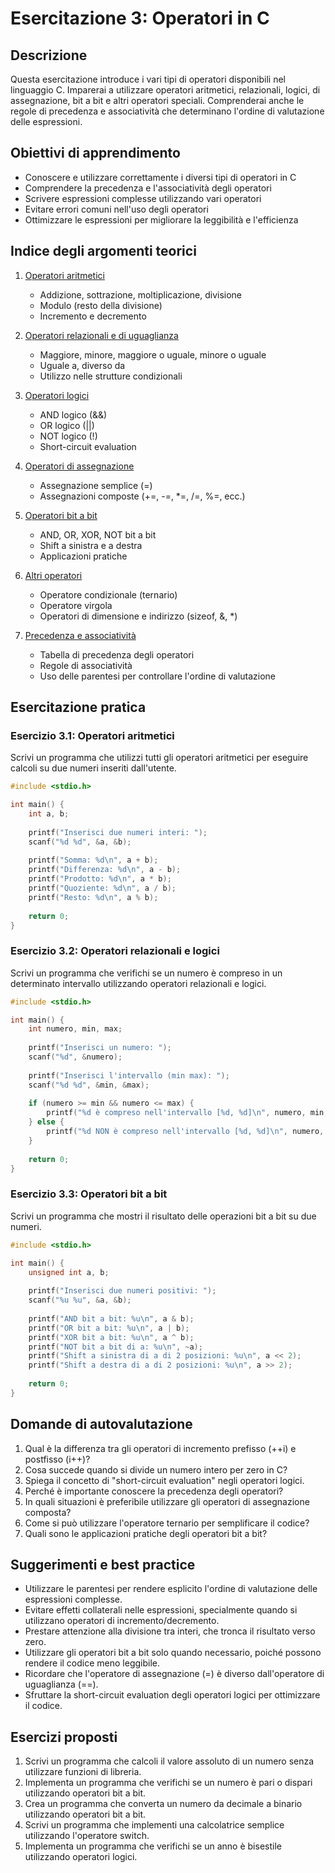 # Esercitazione 3: Operatori in C

## Descrizione

Questa esercitazione introduce i vari tipi di operatori disponibili nel linguaggio C. Imparerai a utilizzare operatori aritmetici, relazionali, logici, di assegnazione, bit a bit e altri operatori speciali. Comprenderai anche le regole di precedenza e associatività che determinano l'ordine di valutazione delle espressioni.

## Obiettivi di apprendimento

- Conoscere e utilizzare correttamente i diversi tipi di operatori in C
- Comprendere la precedenza e l'associatività degli operatori
- Scrivere espressioni complesse utilizzando vari operatori
- Evitare errori comuni nell'uso degli operatori
- Ottimizzare le espressioni per migliorare la leggibilità e l'efficienza

## Indice degli argomenti teorici

1. [Operatori aritmetici](./teoria/01_Operatori_Aritmetici.md)
   - Addizione, sottrazione, moltiplicazione, divisione
   - Modulo (resto della divisione)
   - Incremento e decremento

2. [Operatori relazionali e di uguaglianza](./teoria/02_Operatori_Relazionali.md)
   - Maggiore, minore, maggiore o uguale, minore o uguale
   - Uguale a, diverso da
   - Utilizzo nelle strutture condizionali

3. [Operatori logici](./teoria/03_Operatori_Logici.md)
   - AND logico (&&)
   - OR logico (||)
   - NOT logico (!)
   - Short-circuit evaluation

4. [Operatori di assegnazione](./teoria/04_Operatori_Assegnazione.md)
   - Assegnazione semplice (=)
   - Assegnazioni composte (+=, -=, *=, /=, %=, ecc.)

5. [Operatori bit a bit](./teoria/05_Operatori_Bit_a_Bit.md)
   - AND, OR, XOR, NOT bit a bit
   - Shift a sinistra e a destra
   - Applicazioni pratiche

6. [Altri operatori](./teoria/06_Altri_Operatori.md)
   - Operatore condizionale (ternario)
   - Operatore virgola
   - Operatori di dimensione e indirizzo (sizeof, &, *)

7. [Precedenza e associatività](./teoria/07_Precedenza_Associativita.md)
   - Tabella di precedenza degli operatori
   - Regole di associatività
   - Uso delle parentesi per controllare l'ordine di valutazione

## Esercitazione pratica

### Esercizio 3.1: Operatori aritmetici

Scrivi un programma che utilizzi tutti gli operatori aritmetici per eseguire calcoli su due numeri inseriti dall'utente.

```c
#include <stdio.h>

int main() {
    int a, b;
    
    printf("Inserisci due numeri interi: ");
    scanf("%d %d", &a, &b);
    
    printf("Somma: %d\n", a + b);
    printf("Differenza: %d\n", a - b);
    printf("Prodotto: %d\n", a * b);
    printf("Quoziente: %d\n", a / b);
    printf("Resto: %d\n", a % b);
    
    return 0;
}
```

### Esercizio 3.2: Operatori relazionali e logici

Scrivi un programma che verifichi se un numero è compreso in un determinato intervallo utilizzando operatori relazionali e logici.

```c
#include <stdio.h>

int main() {
    int numero, min, max;
    
    printf("Inserisci un numero: ");
    scanf("%d", &numero);
    
    printf("Inserisci l'intervallo (min max): ");
    scanf("%d %d", &min, &max);
    
    if (numero >= min && numero <= max) {
        printf("%d è compreso nell'intervallo [%d, %d]\n", numero, min, max);
    } else {
        printf("%d NON è compreso nell'intervallo [%d, %d]\n", numero, min, max);
    }
    
    return 0;
}
```

### Esercizio 3.3: Operatori bit a bit

Scrivi un programma che mostri il risultato delle operazioni bit a bit su due numeri.

```c
#include <stdio.h>

int main() {
    unsigned int a, b;
    
    printf("Inserisci due numeri positivi: ");
    scanf("%u %u", &a, &b);
    
    printf("AND bit a bit: %u\n", a & b);
    printf("OR bit a bit: %u\n", a | b);
    printf("XOR bit a bit: %u\n", a ^ b);
    printf("NOT bit a bit di a: %u\n", ~a);
    printf("Shift a sinistra di a di 2 posizioni: %u\n", a << 2);
    printf("Shift a destra di a di 2 posizioni: %u\n", a >> 2);
    
    return 0;
}
```

## Domande di autovalutazione

1. Qual è la differenza tra gli operatori di incremento prefisso (++i) e postfisso (i++)?
2. Cosa succede quando si divide un numero intero per zero in C?
3. Spiega il concetto di "short-circuit evaluation" negli operatori logici.
4. Perché è importante conoscere la precedenza degli operatori?
5. In quali situazioni è preferibile utilizzare gli operatori di assegnazione composta?
6. Come si può utilizzare l'operatore ternario per semplificare il codice?
7. Quali sono le applicazioni pratiche degli operatori bit a bit?

## Suggerimenti e best practice

- Utilizzare le parentesi per rendere esplicito l'ordine di valutazione delle espressioni complesse.
- Evitare effetti collaterali nelle espressioni, specialmente quando si utilizzano operatori di incremento/decremento.
- Prestare attenzione alla divisione tra interi, che tronca il risultato verso zero.
- Utilizzare gli operatori bit a bit solo quando necessario, poiché possono rendere il codice meno leggibile.
- Ricordare che l'operatore di assegnazione (=) è diverso dall'operatore di uguaglianza (==).
- Sfruttare la short-circuit evaluation degli operatori logici per ottimizzare il codice.

## Esercizi proposti

1. Scrivi un programma che calcoli il valore assoluto di un numero senza utilizzare funzioni di libreria.
2. Implementa un programma che verifichi se un numero è pari o dispari utilizzando operatori bit a bit.
3. Crea un programma che converta un numero da decimale a binario utilizzando operatori bit a bit.
4. Scrivi un programma che implementi una calcolatrice semplice utilizzando l'operatore switch.
5. Implementa un programma che verifichi se un anno è bisestile utilizzando operatori logici.